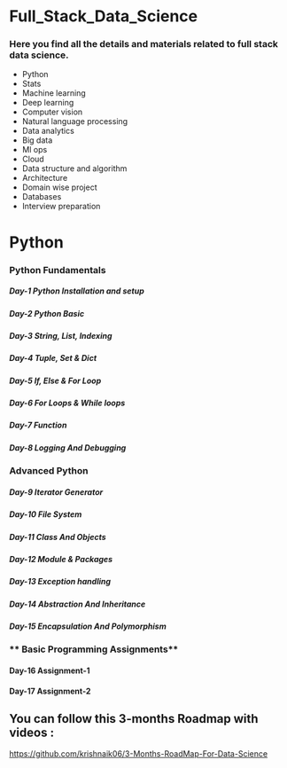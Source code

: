 # Full_Stack_Data_Science


### Here you find all the details and materials related to full stack data science.

- Python
- Stats
- Machine learning
- Deep learning
- Computer vision
- Natural language processing
- Data analytics
- Big data
- Ml ops
- Cloud
- Data structure and algorithm
- Architecture
- Domain wise project
- Databases
- Interview preparation


# **Python**

### **Python Fundamentals**

##### Day-1 Python Installation and setup
##### Day-2 Python Basic
##### Day-3 String, List, Indexing
##### Day-4 Tuple, Set & Dict
##### Day-5 If, Else & For Loop
##### Day-6 For Loops & While loops
##### Day-7 Function
##### Day-8 Logging And Debugging 

### **Advanced Python**

##### Day-9 Iterator Generator 
##### Day-10 File System
##### Day-11 Class And Objects 
##### Day-12 Module & Packages
##### Day-13 Exception handling
##### Day-14 Abstraction And Inheritance
##### Day-15 Encapsulation And Polymorphism

### ** Basic Programming Assignments**

#### Day-16 Assignment-1
#### Day-17 Assignment-2




## You can follow this 3-months Roadmap with videos :
<a href="https://github.com/krishnaik06/3-Months-RoadMap-For-Data-Science">https://github.com/krishnaik06/3-Months-RoadMap-For-Data-Science</a>
